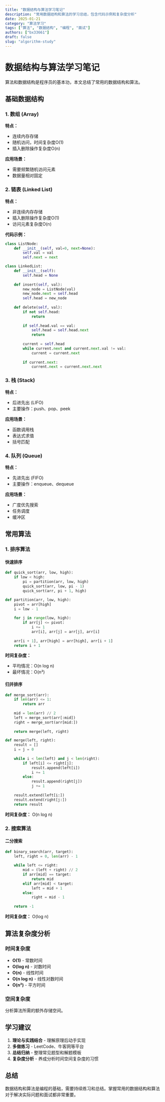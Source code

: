 ```yaml
---
title: "数据结构与算法学习笔记"
description: "常用数据结构和算法的学习总结，包含代码示例和复杂度分析"
date: 2025-01-21
category: "算法学习"
tags: ["算法", "数据结构", "编程", "面试"]
authors: ["bx33661"]
draft: false
slug: "algorithm-study"
---
```


# 数据结构与算法学习笔记

算法和数据结构是程序员的基本功，本文总结了常用的数据结构和算法。

## 基础数据结构

### 1. 数组 (Array)

**特点：**
- 连续内存存储
- 随机访问，时间复杂度O(1)
- 插入删除操作复杂度O(n)

**应用场景：**
- 需要频繁随机访问元素
- 数据量相对固定

### 2. 链表 (Linked List)

**特点：**
- 非连续内存存储
- 插入删除操作复杂度O(1)
- 访问元素复杂度O(n)

**代码示例：**
```python
class ListNode:
    def __init__(self, val=0, next=None):
        self.val = val
        self.next = next

class LinkedList:
    def __init__(self):
        self.head = None
    
    def insert(self, val):
        new_node = ListNode(val)
        new_node.next = self.head
        self.head = new_node
    
    def delete(self, val):
        if not self.head:
            return
        
        if self.head.val == val:
            self.head = self.head.next
            return
        
        current = self.head
        while current.next and current.next.val != val:
            current = current.next
        
        if current.next:
            current.next = current.next.next
```

### 3. 栈 (Stack)

**特点：**
- 后进先出 (LIFO)
- 主要操作：push、pop、peek

**应用场景：**
- 函数调用栈
- 表达式求值
- 括号匹配

### 4. 队列 (Queue)

**特点：**
- 先进先出 (FIFO)
- 主要操作：enqueue、dequeue

**应用场景：**
- 广度优先搜索
- 任务调度
- 缓冲区

## 常用算法

### 1. 排序算法

#### 快速排序
```python
def quick_sort(arr, low, high):
    if low < high:
        pi = partition(arr, low, high)
        quick_sort(arr, low, pi - 1)
        quick_sort(arr, pi + 1, high)

def partition(arr, low, high):
    pivot = arr[high]
    i = low - 1
    
    for j in range(low, high):
        if arr[j] <= pivot:
            i += 1
            arr[i], arr[j] = arr[j], arr[i]
    
    arr[i + 1], arr[high] = arr[high], arr[i + 1]
    return i + 1
```

**时间复杂度：**
- 平均情况：O(n log n)
- 最坏情况：O(n²)

#### 归并排序
```python
def merge_sort(arr):
    if len(arr) <= 1:
        return arr
    
    mid = len(arr) // 2
    left = merge_sort(arr[:mid])
    right = merge_sort(arr[mid:])
    
    return merge(left, right)

def merge(left, right):
    result = []
    i = j = 0
    
    while i < len(left) and j < len(right):
        if left[i] <= right[j]:
            result.append(left[i])
            i += 1
        else:
            result.append(right[j])
            j += 1
    
    result.extend(left[i:])
    result.extend(right[j:])
    return result
```

**时间复杂度：** O(n log n)

### 2. 搜索算法

#### 二分搜索
```python
def binary_search(arr, target):
    left, right = 0, len(arr) - 1
    
    while left <= right:
        mid = (left + right) // 2
        if arr[mid] == target:
            return mid
        elif arr[mid] < target:
            left = mid + 1
        else:
            right = mid - 1
    
    return -1
```

**时间复杂度：** O(log n)

## 算法复杂度分析

### 时间复杂度
- **O(1)** - 常数时间
- **O(log n)** - 对数时间
- **O(n)** - 线性时间
- **O(n log n)** - 线性对数时间
- **O(n²)** - 平方时间

### 空间复杂度
分析算法所需的额外存储空间。

## 学习建议

1. **理论与实践结合** - 理解原理后动手实现
2. **多做练习** - LeetCode、牛客网等平台
3. **总结归纳** - 整理常见题型和解题模板
4. **复杂度分析** - 养成分析时间空间复杂度的习惯

## 总结

数据结构和算法是编程的基础，需要持续练习和总结。掌握常用的数据结构和算法对于解决实际问题和面试都非常重要。